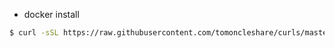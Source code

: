 * docker install 
```bash
$ curl -sSL https://raw.githubusercontent.com/tomoncleshare/curls/master/docker/install_centos.sh | sh
```
